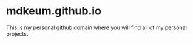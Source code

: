 # mdkeum.github.io
This is my personal github domain where you will find all of my personal projects.
